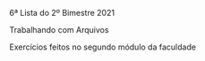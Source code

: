 6ª Lista do 2º Bimestre 2021

Trabalhando com Arquivos

Exercícios feitos no segundo módulo da faculdade